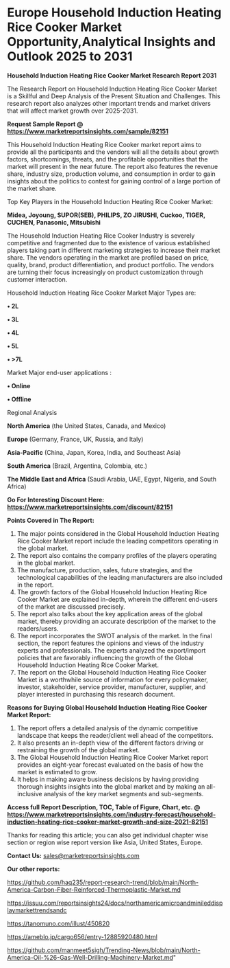 # Europe Household Induction Heating Rice Cooker Market Opportunity,Analytical Insights and Outlook 2025 to 2031

<strong>Household Induction Heating Rice Cooker Market Research Report 2031</strong>

The Research Report on Household Induction Heating Rice Cooker Market is a Skillful and Deep Analysis of the Present Situation and Challenges. This research report also analyzes other important trends and market drivers that will affect market growth over 2025-2031.

<strong>Request Sample Report @ <a href=https://www.marketreportsinsights.com/sample/82151>https://www.marketreportsinsights.com/sample/82151</a></strong>

This Household Induction Heating Rice Cooker market report aims to provide all the participants and the vendors will all the details about growth factors, shortcomings, threats, and the profitable opportunities that the market will present in the near future. The report also features the revenue share, industry size, production volume, and consumption in order to gain insights about the politics to contest for gaining control of a large portion of the market share.

Top Key Players in the Household Induction Heating Rice Cooker Market:

<strong>Midea, Joyoung, SUPOR(SEB), PHILIPS, ZO JIRUSHI, Cuckoo, TIGER, CUCHEN, Panasonic, Mitsubishi</strong>

The Household Induction Heating Rice Cooker Industry is severely competitive and fragmented due to the existence of various established players taking part in different marketing strategies to increase their market share. The vendors operating in the market are profiled based on price, quality, brand, product differentiation, and product portfolio. The vendors are turning their focus increasingly on product customization through customer interaction.

Household Induction Heating Rice Cooker Market Major Types are:

<strong>• 2L

• 3L

• 4L

• 5L

• >7L</strong>

Market Major end-user applications :

<strong>• Online

• Offline</strong>

Regional Analysis

</u><strong><b>North America</b></strong> (the United States, Canada, and Mexico)

<strong><b>Europe </b></strong>(Germany, France, UK, Russia, and Italy)

<strong><b>Asia-Pacific</b></strong> (China, Japan, Korea, India, and Southeast Asia)

<strong><b>South America</b></strong> (Brazil, Argentina, Colombia, etc.)

<strong><b>The Middle East and Africa</b></strong> (Saudi Arabia, UAE, Egypt, Nigeria, and South Africa)

<strong>Go For Interesting Discount Here: <a href=https://www.marketreportsinsights.com/discount/82151>https://www.marketreportsinsights.com/discount/82151</a></strong>

<strong>Points Covered in The Report:</strong>
<ol>
  <li>The major points considered in the Global Household Induction Heating Rice Cooker Market report include the leading competitors operating in the global market.</li>
  <li>The report also contains the company profiles of the players operating in the global market.</li>
  <li>The manufacture, production, sales, future strategies, and the technological capabilities of the leading manufacturers are also included in the report.</li>
  <li>The growth factors of the Global Household Induction Heating Rice Cooker Market are explained in-depth, wherein the different end-users of the market are discussed precisely.</li>
  <li>The report also talks about the key application areas of the global market, thereby providing an accurate description of the market to the readers/users.</li>
  <li>The report incorporates the SWOT analysis of the market. In the final section, the report features the opinions and views of the industry experts and professionals. The experts analyzed the export/import policies that are favorably influencing the growth of the Global Household Induction Heating Rice Cooker Market.</li>
  <li>The report on the Global Household Induction Heating Rice Cooker Market is a worthwhile source of information for every policymaker, investor, stakeholder, service provider, manufacturer, supplier, and player interested in purchasing this research document.</li>
</ol>
<strong>Reasons for Buying Global Household Induction Heating Rice Cooker Market Report:</strong>

<ol>
  <li>The report offers a detailed analysis of the dynamic competitive landscape that keeps the reader/client well ahead of the competitors.</li>
  <li>It also presents an in-depth view of the different factors driving or restraining the growth of the global market.</li>
  <li>The Global Household Induction Heating Rice Cooker Market report provides an eight-year forecast evaluated on the basis of how the market is estimated to grow.</li>
  <li>It helps in making aware business decisions by having providing thorough insights insights into the global market and by making an all-inclusive analysis of the key market segments and sub-segments.</li>
</ol>
<strong>Access full Report Description, TOC, Table of Figure, Chart, etc. @ <a href=https://www.marketreportsinsights.com/industry-forecast/household-induction-heating-rice-cooker-market-growth-and-size-2021-82151>https://www.marketreportsinsights.com/industry-forecast/household-induction-heating-rice-cooker-market-growth-and-size-2021-82151</a></strong>


Thanks for reading this article; you can also get individual chapter wise section or region wise report version like Asia, United States, Europe.

<strong>Contact Us:</strong>
sales@marketreportsinsights.com

<strong>Our other reports:</strong>

<a href=https://github.com/haq235/report-research-trend/blob/main/North-America-Carbon-Fiber-Reinforced-Thermoplastic-Market.md>https://github.com/haq235/report-research-trend/blob/main/North-America-Carbon-Fiber-Reinforced-Thermoplastic-Market.md</a>

<a href=https://issuu.com/reportsinsights24/docs/northamericamicroandminileddisplaymarkettrendsandc>https://issuu.com/reportsinsights24/docs/northamericamicroandminileddisplaymarkettrendsandc</a>

<a href=https://tanomuno.com/illust/450820>https://tanomuno.com/illust/450820</a>

<a href=https://ameblo.jp/cargo656/entry-12885920480.html>https://ameblo.jp/cargo656/entry-12885920480.html</a>

<a href=https://github.com/manmeet5sigh/Trending-News/blob/main/North-America-Oil-%26-Gas-Well-Drilling-Machinery-Market.md>https://github.com/manmeet5sigh/Trending-News/blob/main/North-America-Oil-%26-Gas-Well-Drilling-Machinery-Market.md</a>"
